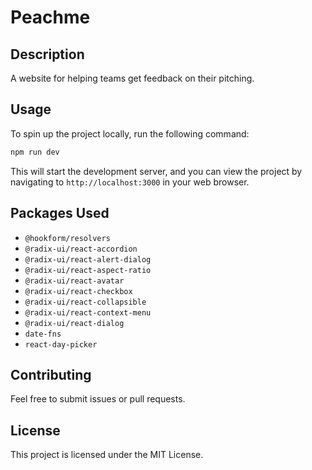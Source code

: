 # Peachme

## Description
A website for helping teams get feedback on their pitching.

## Usage

To spin up the project locally, run the following command:

```bash
npm run dev
```

This will start the development server, and you can view the project by navigating to `http://localhost:3000` in your web browser.

## Packages Used

- `@hookform/resolvers`
- `@radix-ui/react-accordion`
- `@radix-ui/react-alert-dialog`
- `@radix-ui/react-aspect-ratio`
- `@radix-ui/react-avatar`
- `@radix-ui/react-checkbox`
- `@radix-ui/react-collapsible`
- `@radix-ui/react-context-menu`
- `@radix-ui/react-dialog`
- `date-fns`
- `react-day-picker`

## Contributing

Feel free to submit issues or pull requests.

## License

This project is licensed under the MIT License.